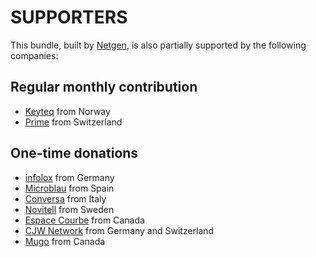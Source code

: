 # SUPPORTERS

This bundle, built by [Netgen](https://netgen.io), is also partially supported by the following companies:

## Regular monthly contribution

- [Keyteq](http://keyteq.no) from Norway
- [Prime](http://www.prime.ch) from Switzerland

## One-time donations

- [infolox](http://infolox.de) from Germany
- [Microblau](https://www.microblau.net) from Spain
- [Conversa](https://www.conversa.it) from Italy
- [Novitell](http://www.novitell.se) from Sweden
- [Espace Courbe](http://www.espacecourbe.com) from Canada
- [CJW Network](http://www.cjw-network.com) from Germany and Switzerland
- [Mugo](https://www.mugo.ca) from Canada

